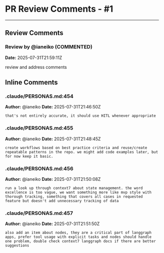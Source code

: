 # PR Review Comments - #1

---

## Review Comments

### Review by @ianeiko (COMMENTED)
**Date:** 2025-07-31T21:59:11Z

review and address comments


## Inline Comments

### .claude/PERSONAS.md:454
**Author:** @ianeiko
**Date:** 2025-07-31T21:46:50Z

```
that's not entirely accurate, it should use HITL whenever appropriate 
```

### .claude/PERSONAS.md:455
**Author:** @ianeiko
**Date:** 2025-07-31T21:48:45Z

```
create workflows based on best practice criteria and reuse/create repeatable patterns in the repo. we might add code examples later, but for now keep it basic. 
```

### .claude/PERSONAS.md:456
**Author:** @ianeiko
**Date:** 2025-07-31T21:50:08Z

```
run a look up through context7 about state management. the word excellence is too vague, we want something more like mvp style with thorough tracking, something that covers all cases in requested feature but doesn't add unnecessary tracking of data
```

### .claude/PERSONAS.md:457
**Author:** @ianeiko
**Date:** 2025-07-31T21:51:50Z

```
also add an item about nodes, they are a critical part of langgraph apps, prefer tool usage with explicit tasks and nodes should handle one problem, double check context7 langgraph docs if there are better suggestions
```

